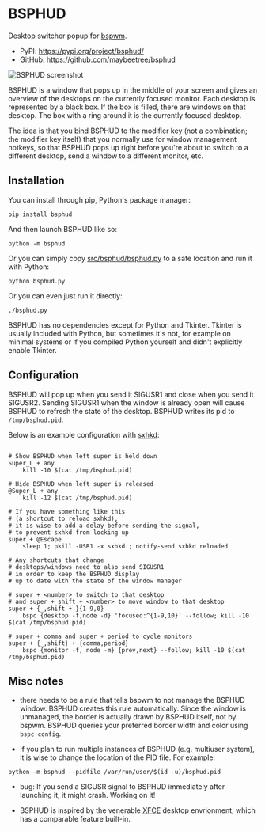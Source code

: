 # BSPHUD

Desktop switcher popup for [bspwm](https://github.com/baskerville/bspwm).

- PyPI: <https://pypi.org/project/bsphud/>
- GitHub: <https://github.com/maybeetree/bsphud>

![BSPHUD screenshot](img/bsphud-scrot.png)

BSPHUD is a window that pops up in the middle of your screen
and gives an overview of the desktops on the currently focused monitor.
Each desktop is represented by a black box.
If the box is filled,
there are windows on that desktop.
The box with a ring around it is the currently focused desktop.

The idea is that you bind BSPHUD to the modifier key
(not a combination; the modifier key itself)
that you normally use for window management hotkeys,
so that BSPHUD pops up right before you're about to switch
to a different desktop,
send a window to a different monitor,
etc.

## Installation

You can install through pip, Python's package manager:

```
pip install bsphud
```

And then launch BSPHUD like so:

```
python -m bsphud
```

Or you can simply copy [src/bsphud/bsphud.py](src/bsphud/bsphud.py)
to a safe location and run it with Python:

```
python bsphud.py
```

Or you can even just run it directly:

```
./bsphud.py
```

BSPHUD has no dependencies except for Python and Tkinter.
Tkinter is usually included with Python,
but sometimes it's not,
for example on minimal systems or if you compiled Python
yourself and didn't explicitly enable Tkinter.

## Configuration

BSPHUD will pop up when you send it SIGUSR1
and close when you send it SIGUSR2.
Sending SIGUSR1 when the window is already open
will cause BSPHUD to refresh the state of the desktop.
BSPHUD writes its pid to `/tmp/bsphud.pid`.

Below is an example configuration with
[sxhkd](https://github.com/baskerville/sxhkd):

```sxhkdrc

# Show BSPHUD when left super is held down
Super_L + any
	kill -10 $(cat /tmp/bsphud.pid)

# Hide BSPHUD when left super is released
@Super_L + any
	kill -12 $(cat /tmp/bsphud.pid)

# If you have something like this
# (a shortcut to reload sxhkd),
# it is wise to add a delay before sending the signal,
# to prevent sxhkd from locking up
super + @Escape
	sleep 1; pkill -USR1 -x sxhkd ; notify-send sxhkd reloaded

# Any shortcuts that change 
# desktops/windows need to also send SIGUSR1
# in order to keep the BSPHUD display
# up to date with the state of the window manager

# super + <number> to switch to that desktop
# and super + shift + <number> to move window to that desktop
super + {_,shift + }{1-9,0}
	bspc {desktop -f,node -d} 'focused:^{1-9,10}' --follow; kill -10 $(cat /tmp/bsphud.pid)

# super + comma and super + period to cycle monitors
super + {_,shift} + {comma,period}
	bspc {monitor -f, node -m} {prev,next} --follow; kill -10 $(cat /tmp/bsphud.pid)

```

## Misc notes

- there needs to be a rule that tells bspwm to not manage
the BSPHUD window.
BSPHUD creates this rule automatically.
Since the window is unmanaged, the border
is actually drawn by BSPHUD itself,
not by bspwm.
BSPHUD queries your preferred border width and color
using `bspc config`.

- If you plan to run multiple instances of BSPHUD
(e.g. multiuser system),
it is wise to change the location of the PID file.
For example:
```
python -m bsphud --pidfile /var/run/user/$(id -u)/bsphud.pid
```

- bug: If you send a SIGUSR signal to BSPHUD immediately after
launching it, it might crash.
Working on it!

- BSPHUD is inspired by the venerable [XFCE](https://xfce.org/)
desktop envrionment,
which has a comparable feature built-in.

